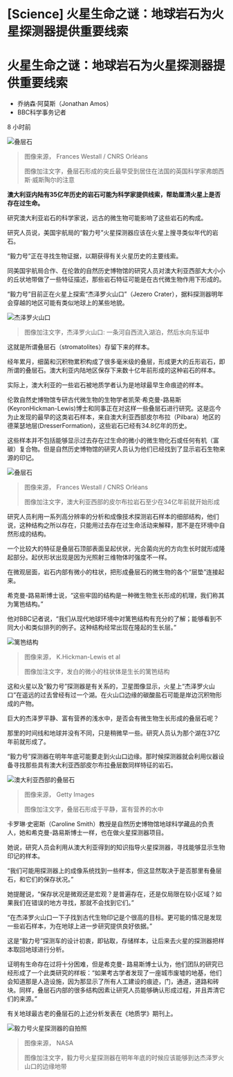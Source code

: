 # [Science] 火星生命之谜：地球岩石为火星探测器提供重要线索

#  火星生命之谜：地球岩石为火星探测器提供重要线索

  * 乔纳森·阿莫斯（Jonathan Amos） 
  * BBC科学事务记者 

8 小时前

![叠层石](_127596583_pillbara2.jpg)

> 图像来源，  Frances Westall / CNRS Orléans
>
> 图像加注文字，叠层石形成的突丘最早受到居住在法国的英国科学家弗朗西斯·威斯陶尔的注意

**澳大利亚内陆有35亿年历史的岩石可能为科学家提供线索，帮助厘清火星上是否存在过生命。**

研究澳大利亚岩石的科学家说，远古的微生物可能影响了这些岩石的构成。

研究人员说，美国宇航局的“毅力号”火星探测器应该在火星上搜寻类似年代的岩石。

“毅力号”正在寻找生物证据，以期获得有关火星历史的主要线索。

同美国宇航局合作、在伦敦的自然历史博物馆的研究人员对澳大利亚西部大大小小的丘状地带做了一些特征描述，那些岩石特征可能是在古代微生物作用下形成的。

“毅力号”目前正在火星上探索“杰泽罗火山口”（Jezero Crater），据料探测器明年会穿越的地区可能有类似地球上的某些地貌。

![杰泽罗火山口](_117088580_mars_2020_jezero_crater_chinese_640-nc-2x.png)

> 图像加注文字，杰泽罗火山口: 一条河自西流入湖泊，然后水向东延申

这就是所谓叠层石（stromatolites）存留下来的样本。

经年累月，细菌和沉积物累积构成了很多毫米级的叠层，形成更大的丘形岩石，即所谓的叠层石。澳大利亚内陆地区保存下来数十亿年前形成的这种岩石的样本。

实际上，澳大利亚的一些岩石被地质学者认为是地球最早生命痕迹的样本。

伦敦自然史博物馆专研古代微生物的生物学者凯荣·希克曼-路易斯(KeyronHickman-Lewis)博士和同事正在对这样一些叠层石进行研究。这是迄今为止发现的最早的这类岩石样本，来自澳大利亚西部皮尔布拉（Pilbara）地区的德莱瑟地层(DresserFormation)，这些岩石已经有34.8亿年的历史。

这些样本并不包括能够显示过去存在过生命的微小的微生物化石或任何有机（富碳）复合物。但是自然历史博物馆的研究人员认为他们已经找到了显示岩石生物来源的印记。

![叠层石](_127596582_pilbara1.jpg)

> 图像来源，  Frances Westall / CNRS Orléans
>
> 图像加注文字，澳大利亚西部的皮尔布拉岩石至少在34亿年前就开始形成

研究人员利用一系列高分辨率的分析和成像技术探测岩石样本的细部结构，他们说，这种结构之所以存在，只能用过去存在过生命活动来解释，那不是在环境中自然形成的结构。

一个比较大的特征是叠层石顶部表面呈起伏状，光合菌向光的方向生长时就形成隆起部分。起伏形状出现是因为光照射三维物体时强度不一样。

在微观层面，岩石内部有微小的柱状，把形成叠层石的微生物的各个“层垫”连接起来。

希克曼-路易斯博士说，“这些牢固的结构是一种微生物生长形成的机理，我们称其为篱笆结构。”

他对BBC记者说，“我们从现代地球环境中对篱笆结构有充分的了解；能够看到不同大小和类似排列的例子。这种结构经常出现在隆起的生长层。”

![篱笆结构](_127596588_palisade-nc.png)

> 图像来源，  K.Hickman-Lewis et al
>
> 图像加注文字，发白的微小的柱状体是生长的篱笆结构

这和火星以及“毅力号”探测器是有关系的，卫星图像显示，火星上“杰泽罗火山口”在遥远的过去曾经有过一个湖。在火山口边缘的碳酸盐石可能是岸边沉积物形成的产物。

巨大的杰泽罗平静、富有营养的浅水中，是否会有微生物生长形成的叠层石呢？

那里的时间线和地球并没有不同，只是稍微早一些。研究人员认为那个湖在37亿年前就形成了。

“毅力号”探测器在明年年底可能要走到火山口边缘。那时候探测器就会利用仪器设备寻找那些具有澳大利亚西部皮尔布拉叠层数同样特征的岩石。

![澳大利亚西部的叠层石](_127596584_gettyimages-153572888.jpg)

> 图像来源，  Getty Images
>
> 图像加注文字，叠层石形成于平静，富有营养的水中

卡罗琳·史密斯（Caroline Smith）教授是自然历史博物馆地球科学藏品的负责人，她和希克曼-路易斯博士一样，也在做火星探测器项目。

她说，研究人员会利用从澳大利亚得到的知识指导火星探测器，寻找能够显示生物印记的样本。

“我们可能用探测器上的成像系统找到一些样本，但这显然取决于是否那里有叠层石，和它们的保存状况。”

她提醒说，“保存状况是微观还是宏观？是普遍存在，还是仅局限在较小区域？如果我们在错误的地方寻找，那就不会找到它们。”

“在杰泽罗火山口一下子找到古代生物印记是个很高的目标。更可能的情况是发现一些岩石样本，为在地球上进一步研究提供良好依据。”

这是“毅力号”探测车的设计初衷，即钻取，存储样本，让后来去火星的探测器把样本取回地球进行分析。

证明有生命存在过将十分困难，但是希克曼- 路易斯博士认为，他们团队的研究已经形成了一个此类研究的样板：“如果考古学者发现了一座城市废墟的地基，他们会知道那是人造设施，因为那显示了所有人工建设的痕迹，门，通道，道路和砖块。同样，叠层石内部的很多结构因素让研究人员能够确认形成过程，并且弄清它们的来源。”

有关地球最古老的叠层石的上述分析发表在《地质学》期刊上。

![毅力号火星探测器的自拍照](_124780869_pia24836_perseverance_selfie_at_rochette_figure_3_croppedcloseup.jpg)

> 图像来源，  NASA
>
> 图像加注文字，毅力号火星探测器在明年年底的时候应该能够到达杰泽罗火山口的边缘地带


